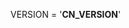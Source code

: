<!----------------------------------------------------------------------------->
<!-- Project : __CN_BIG_NAME__                                 /          \  -->
<!-- Filename: VERSION.md                                     |     ()     | -->
<!-- Date    : __CN_DATE__                                    |            | -->
<!-- Author  : cyclopticnerve                                 |   \____/   | -->
<!-- License : WTFPLv2                                         \          /  -->
<!----------------------------------------------------------------------------->

VERSION = '__CN_VERSION__'
